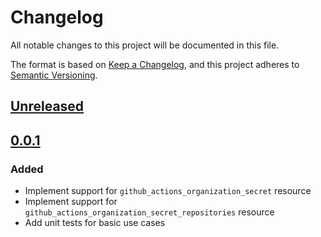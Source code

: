 # Changelog

All notable changes to this project will be documented in this file.

The format is based on [Keep a Changelog](https://keepachangelog.com/en/1.0.0/),
and this project adheres to [Semantic Versioning](https://semver.org/spec/v2.0.0.html).

## [Unreleased]

## [0.0.1]

### Added

- Implement support for `github_actions_organization_secret` resource
- Implement support for `github_actions_organization_secret_repositories` resource
- Add unit tests for basic use cases

<!-- markdown-link-check-disable -->

[unreleased]: https://github.com/mineiros-io/terraform-github-organization-secret/compare/v0.0.1...HEAD
[0.0.1]: https://github.com/mineiros-io/terraform-github-organization-secret/releases/tag/v0.0.1

<!-- markdown-link-check-disabled -->
